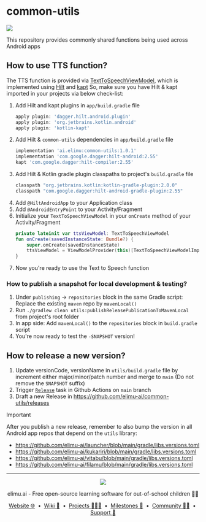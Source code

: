 # common-utils

[![](https://jitpack.io/v/ai.elimu/common-utils.svg)](https://jitpack.io/#ai.elimu/common-utils)

This repository provides commonly shared functions being used across Android apps

## How to use TTS function?

The TTS function is provided via [TextToSpeechViewModel](https://github.com/elimu-ai/common-utils/blob/1.0.1/utils/src/main/java/ai/elimu/common/utils/viewmodel/TextToSpeechViewModelImpl.kt),
which is implemented using [Hilt](https://developer.android.com/training/dependency-injection/hilt-android) and
[kapt](https://kotlinlang.org/docs/kapt.html)
So, make sure you have Hilt & kapt imported in your projects via below check-list:

1. Add Hilt and kapt plugins in `app/build.gradle` file
   ```groovy
   apply plugin: 'dagger.hilt.android.plugin'
   apply plugin: 'org.jetbrains.kotlin.android'
   apply plugin: 'kotlin-kapt'
   ```
2. Add Hilt & `common-utils` dependencies in `app/build.gradle` file
   ```groovy
   implementation 'ai.elimu:common-utils:1.0.1'
   implementation 'com.google.dagger:hilt-android:2.55'
   kapt 'com.google.dagger:hilt-compiler:2.55'
   ```
3. Add Hilt & Kotlin gradle plugin classpaths to project's `build.gradle` file
   ```groovy
   classpath "org.jetbrains.kotlin:kotlin-gradle-plugin:2.0.0"
   classpath "com.google.dagger:hilt-android-gradle-plugin:2.55"
   ```
4. Add `@HiltAndroidApp` to your Application class
5. Add `@AndroidEntryPoint` to your Activity/Fragment
6. Initialize your `TextToSpeechViewModel` in your `onCreate` method of your Activity/Fragment
   ```kotlin
   private lateinit var ttsViewModel: TextToSpeechViewModel
   fun onCreate(savedInstanceState: Bundle?) {
       super.onCreate(savedInstanceState)
       ttsViewModel = ViewModelProvider(this)[TextToSpeechViewModelImpl::class.java]
   }
   ```
7. Now you're ready to use the Text to Speech function

### How to publish a snapshot for local development & testing?

1. Under `publishing` -> `repositories` block in the same Gradle script: Replace the existing `maven` repo by `mavenLocal()`
2. Run `./gradlew clean utils:publishReleasePublicationToMavenLocal` from project's root folder
3. In app side: Add `mavenLocal()` to the `repositories` block in `build.gradle` script
4. You're now ready to test the `-SNAPSHOT` version!

## How to release a new version?

1. Update versionCode, versionName in `utils/build.gradle` file by increment either major/minor/patch number and merge to `main` (Do not remove the `SNAPSHOT` suffix)
2. Trigger [`Release`](https://github.com/elimu-ai/common-utils/actions/workflows/gradle-release.yml) task in Github Actions on `main` branch
3. Draft a new Release in https://github.com/elimu-ai/common-utils/releases

> [!IMPORTANT]
> After you publish a new release, remember to also bump the version in all Android app repos that depend on the `utils` library:
> * https://github.com/elimu-ai/launcher/blob/main/gradle/libs.versions.toml
> * https://github.com/elimu-ai/kukariri/blob/main/gradle/libs.versions.toml
> * https://github.com/elimu-ai/vitabu/blob/main/gradle/libs.versions.toml
> * https://github.com/elimu-ai/filamu/blob/main/gradle/libs.versions.toml

---

<p align="center">
  <img src="https://github.com/elimu-ai/webapp/blob/main/src/main/webapp/static/img/logo-text-256x78.png" />
</p>
<p align="center">
  elimu.ai - Free open-source learning software for out-of-school children 🚀✨
</p>
<p align="center">
  <a href="https://elimu.ai">Website 🌐</a>
  &nbsp;•&nbsp;
  <a href="https://github.com/elimu-ai/wiki#readme">Wiki 📃</a>
  &nbsp;•&nbsp;
  <a href="https://github.com/orgs/elimu-ai/projects?query=is%3Aopen">Projects 👩🏽‍💻</a>
  &nbsp;•&nbsp;
  <a href="https://github.com/elimu-ai/wiki/milestones">Milestones 🎯</a>
  &nbsp;•&nbsp;
  <a href="https://github.com/elimu-ai/wiki#open-source-community">Community 👋🏽</a>
  &nbsp;•&nbsp;
  <a href="https://www.drips.network/app/drip-lists/41305178594442616889778610143373288091511468151140966646158126636698">Support 💜</a>
</p>
